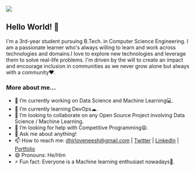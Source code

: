 ![](https://camo.githubusercontent.com/3e2ea701e0014e69cd14ec62c14f569a3ff9bff9/68747470733a2f2f63646e2e6c6f776769662e636f6d2f66756c6c2f366561653766643762636365326335612d736e6170652d6769662d6f6e2d74756d626c722e676966)

## Hello World! 👋

I'm a 3rd-year student pursuing B.Tech. in Computer Science Engineering. I am a passionate learner who's always willing to learn and work across technologies and domains.I love to explore new technologies and leverage them to solve real-life problems. I'm driven by the will to create an impact and encourage inclusion in communities as we never grow alone but always with a community♥.

### More about me...

- 🔭 I’m currently working on Data Science and Machine Learning💻.
- 🌱 I’m currently learning DevOps☁.
- 👯 I’m looking to collaborate on any Open Source Project involving Data Science / Machine Learning.
- 🤔 I’m looking for help with Competitive Programming😫.
- 💬 Ask me about anything!
- 📫 How to reach me: dhirloveneesh@gmail.com | [Twitter](https://twitter.com/LoveneeshDhir) | [LinkedIn](https://www.linkedin.com/in/loveneeshdhir) | [Portfolio](https://loveneeshdhir.tech/)
- 😄 Pronouns: He/Him
- ⚡ Fun fact: Everyone is a Machine learning enthusiast nowadays🤣.
